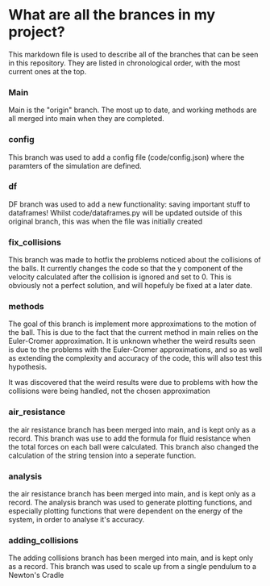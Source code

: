 # What are all the brances in my project?
This markdown file is used to describe all of the branches that can be seen in this repository. They are listed in chronological order, with the most current ones at the top. 

### Main
Main is the "origin" branch. The most up to date, and working methods are all merged into main when they are completed. 

### config 
This branch was used to add a config file (code/config.json) where the paramters of the simulation are defined. 

### df
DF branch was used to add a new functionality: saving important stuff to dataframes! Whilst code/dataframes.py will be updated outside of this original branch, this was when the file was initially created 

### fix_collisions
This branch was made to hotfix the problems noticed about the collisions of the balls. It currently changes the code so that the y component of the velocity calculated after the collision is ignored and set to 0. This is obviously not a perfect solution, and will hopefuly be fixed at a later date.

### methods 
The goal of this branch is implement more approximations to the motion of the ball. This is due to the fact that the current method in main relies on the Euler-Cromer approximation. It is unknown whether the weird results seen is due to the problems with the Euler-Cromer approximations, and so as well as extending the complexity and accuracy of the code, this will also test this hypothesis. 

It was discovered that the weird results were due to problems with how the collisions were being handled, not the chosen approximation


### air_resistance
the air resistance branch has been merged into main, and is kept only as a record. This branch was use to add the formula for fluid resistance when the total forces on each ball were calculated. This branch also changed the calculation of the string tension into a seperate function. 

### analysis 
the air resistance branch has been merged into main, and is kept only as a record. The analysis branch was used to generate plotting functions, and especially plotting functions that were dependent on the energy of the system, in order to analyse it's accuracy. 

### adding_collisions 
The adding collisions branch has been merged into main, and is kept only as a record. This branch was used to scale up from a single pendulum to a Newton's Cradle

